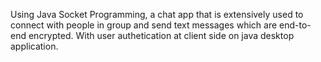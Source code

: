 Using Java Socket Programming, a chat app that is extensively used to connect with people in group and send text messages which are end-to-end encrypted. With user authetication at client side on java desktop application.
